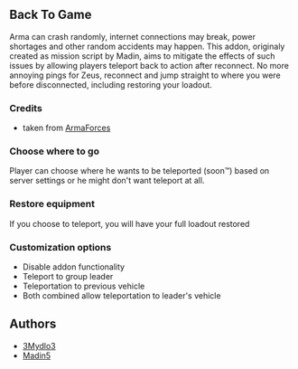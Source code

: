 ## Back To Game

Arma can crash randomly, internet connections may break, power shortages and other random accidents may happen. This addon, originaly created as mission script by Madin, aims to mitigate the effects of such issues by allowing players teleport back to action after reconnect. No more annoying pings for Zeus, reconnect and jump straight to where you were before disconnected, including restoring your loadout.

### Credits
- taken from [ArmaForces](https://github.com/ArmaForces/Mods/tree/master/addons/back_to_game)

### Choose where to go

Player can choose where he wants to be teleported (soon™) based on server settings or he might don't want teleport at all.

### Restore equipment

If you choose to teleport, you will have your full loadout restored

### Customization options

- Disable addon functionality
- Teleport to group leader
- Teleportation to previous vehicle
- Both combined allow teleportation to leader's vehicle

## Authors

- [3Mydlo3](https://github.com/3Mydlo3)
- [Madin5](https://github.com/Madin5)
